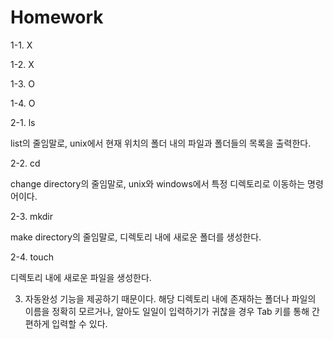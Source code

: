 # Homework

1-1. X

1-2. X

1-3. O

1-4. O



2-1. ls

list의 줄임말로, unix에서 현재 위치의 폴더 내의 파일과 폴더들의 목록을 출력한다.

2-2. cd

change directory의 줄임말로, unix와 windows에서 특정 디렉토리로 이동하는 명령어이다.

2-3. mkdir

make directory의 줄임말로, 디렉토리 내에 새로운 폴더를 생성한다.

2-4. touch

디렉토리 내에 새로운 파일을 생성한다.



3. 자동완성 기능을 제공하기 때문이다. 해당 디렉토리 내에 존재하는 폴더나 파일의 이름을 정확히 모르거나, 알아도 일일이 입력하기가 귀찮을 경우 Tab 키를 통해 간편하게 입력할 수 있다.